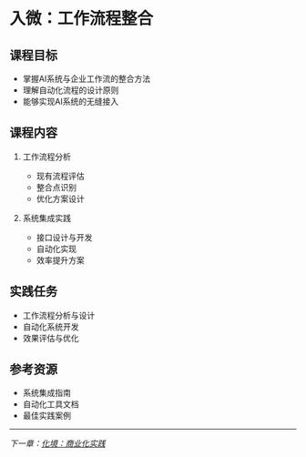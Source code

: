# 入微：工作流程整合

## 课程目标
- 掌握AI系统与企业工作流的整合方法
- 理解自动化流程的设计原则
- 能够实现AI系统的无缝接入

## 课程内容
1. 工作流程分析
   - 现有流程评估
   - 整合点识别
   - 优化方案设计

2. 系统集成实践
   - 接口设计与开发
   - 自动化实现
   - 效率提升方案

## 实践任务
- 工作流程分析与设计
- 自动化系统开发
- 效果评估与优化

## 参考资源
- 系统集成指南
- 自动化工具文档
- 最佳实践案例

---
*下一章：[化境：商业化实践](./4.4_化境.md)* 